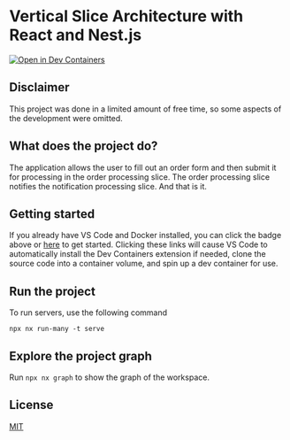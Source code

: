# Vertical Slice Architecture with React and Nest.js

[![Open in Dev Containers](https://img.shields.io/static/v1?label=Dev%20Containers&message=Open&color=blue&logo=visualstudiocode)](https://vscode.dev/redirect?url=vscode://ms-vscode-remote.remote-containers/cloneInVolume?url=https://github.com/arthurgubaidullin/vertical-slice-architecture-react-nestjs)

## Disclaimer

This project was done in a limited amount of free time, so some aspects of the development were omitted.

## What does the project do?

The application allows the user to fill out an order form and then submit it for processing in the order processing slice. The order processing slice notifies the notification processing slice. And that is it.

## Getting started

If you already have VS Code and Docker installed, you can click the badge above or [here](https://vscode.dev/redirect?url=vscode://ms-vscode-remote.remote-containers/cloneInVolume?url=https://github.com/arthurgubaidullin/vertical-slice-architecture-react-nestjs) to get started. Clicking these links will cause VS Code to automatically install the Dev Containers extension if needed, clone the source code into a container volume, and spin up a dev container for use.

## Run the project

To run servers, use the following command

```
npx nx run-many -t serve
```

## Explore the project graph

Run `npx nx graph` to show the graph of the workspace.

## License

[MIT](License)
